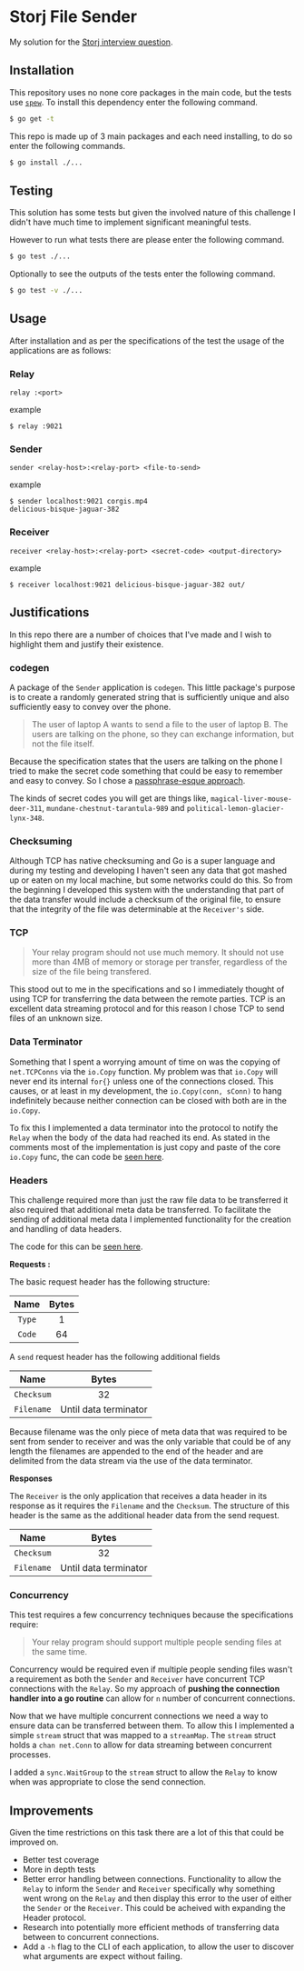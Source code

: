 # Storj File Sender

My solution for the [Storj interview question](https://gist.github.com/jtolds/0cde4aa3e07b20d6a42686ad3bc9cb53).

## Installation

This repository uses no none core packages in the main code, but the tests use [`spew`](https://github.com/davecgh/go-spew). To install this dependency enter the following command.

```bash
$ go get -t
```

This repo is made up of 3 main packages and each need installing, to do so enter the following commands.

```bash
$ go install ./...
```

## Testing

This solution has some tests but given the involved nature of this challenge I didn't have much time to implement significant meaningful tests.

However to run what tests there are please enter the following command.

```bash
$ go test ./...
```

Optionally to see the outputs of the tests enter the following command.

```bash
$ go test -v ./...
```

## Usage

After installation and as per the specifications of the test the usage of the applications are as follows:

### Relay

```
relay :<port>
```

example
```
$ relay :9021
```

### Sender

```
sender <relay-host>:<relay-port> <file-to-send>
```

example
```
$ sender localhost:9021 corgis.mp4
delicious-bisque-jaguar-382
```

### Receiver

```
receiver <relay-host>:<relay-port> <secret-code> <output-directory>
```

example
```
$ receiver localhost:9021 delicious-bisque-jaguar-382 out/
```

## Justifications

In this repo there are a number of choices that I've made and I wish to highlight them and justify their existence.

### codegen
A package of the `Sender` application is `codegen`. This little package's purpose is to create a randomly generated string that is sufficiently unique and also sufficiently easy to convey over the phone.

>The user of laptop A wants to send a file to the user of laptop B. The users are talking on the phone, so they can exchange information, but not the file itself.

Because the specification states that the users are talking on the phone I tried to make the secret code something that could be easy to remember and easy to convey. So I chose a [passphrase-esque approach](https://xkcd.com/936/).

The kinds of secret codes you will get are things like, `magical-liver-mouse-deer-311`, `mundane-chestnut-tarantula-989` and `political-lemon-glacier-lynx-348`.

### Checksuming
Although TCP has native checksuming and Go is a super language and during my testing and developing I haven't seen any data that got mashed up or eaten on my local machine, but some networks could do this. So from the beginning I developed this system with the understanding that part of the data transfer would include a checksum of the original file, to ensure that the integrity of the file was determinable at the `Receiver's` side.  

### TCP
>Your relay program should not use much memory. It should not use more than 4MB of memory or storage per transfer, regardless of the size of the file being transfered.

This stood out to me in the specifications and so I immediately thought of using TCP for transferring the data between the remote parties. TCP is an excellent data streaming protocol and for this reason I chose TCP to send files of an unknown size. 

### Data Terminator
Something that I spent a worrying amount of time on was the copying of `net.TCPConns` via the `io.Copy` function. My problem was that `io.Copy` will never end its internal `for{}` unless one of the connections closed. This causes, or at least in my development, the `io.Copy(conn, sConn)` to hang indefinitely because neither connection can be closed with both are in the `io.Copy`.

To fix this I implemented a data terminator into the protocol to notify the `Relay` when the body of the data had reached its end. As stated in the comments most of the implementation is just copy and paste of the core `io.Copy` func, the can code be [seen here](https://github.com/Samyoul/storj-file-sender/blob/master/relay/main.go#L156).

### Headers
This challenge required more than just the raw file data to be transferred it also required that additional meta data be transferred. To facilitate the sending of additional meta data I implemented functionality for the creation and handling of data headers.

The code for this can be [seen here](https://github.com/Samyoul/storj-file-sender/blob/master/common/header.go).

**Requests :**

The basic request header has the following structure:

|Name|Bytes|
|:---:|:---:|
|`Type`|1|
|`Code`|64|

A `send` request header has the following additional fields

|Name|Bytes|
|:---:|:---:|
|`Checksum`|32|
|`Filename`|Until data terminator|

Because filename was the only piece of meta data that was required to be sent from sender to receiver and was the only variable that could be of any length the filenames are appended to the end of the header and are delimited from the data stream via the use of the data terminator.

**Responses**

The `Receiver` is the only application that receives a data header in its response as it requires the `Filename` and the `Checksum`. The structure of this header is the same as the additional header data from the send request.

|Name|Bytes|
|:---:|:---:|
|`Checksum`|32|
|`Filename`|Until data terminator|
 
### Concurrency
This test requires a few concurrency techniques because the specifications require:

>Your relay program should support multiple people sending files at the same time.

Concurrency would be required even if multiple people sending files wasn't a requirement as both the `Sender` and `Receiver` have concurrent TCP connections with the `Relay`. So my approach of **pushing the connection handler into a go routine** can allow for `n` number of concurrent connections.

Now that we have multiple concurrent connections we need a way to ensure data can be transferred between them. To allow this I implemented a simple `stream` struct that was mapped to a `streamMap`. The `stream` struct holds a `chan net.Conn` to allow for data streaming between concurrent processes.

I added a `sync.WaitGroup` to the `stream` struct to allow the `Relay` to know when was appropriate to close the send connection.

## Improvements
Given the time restrictions on this task there are a lot of this that could be improved on.

- Better test coverage
- More in depth tests
- Better error handling between connections. Functionality to allow the `Relay` to inform the `Sender` and `Receiver` specifically why something went wrong on the `Relay` and then display this error to the user of either the `Sender` or the `Receiver`. This could be acheived with expanding the Header protocol.
- Research into potentially more efficient methods of transferring data between to concurrent connections.
- Add a `-h` flag to the CLI of each application, to allow the user to discover what arguments are expect without failing.